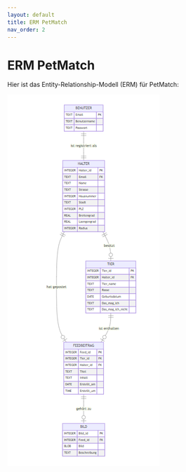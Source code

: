 ```yaml
---
layout: default
title: ERM PetMatch
nav_order: 2
---
```


# ERM PetMatch

Hier ist das Entity-Relationship-Modell (ERM) für PetMatch:

![ERM PetMatch](Bilder/erm.png)
